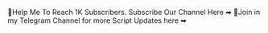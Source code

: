 📌Help Me To Reach 1K Subscribers. Subscribe Our Channel Here ➡
📌Join in my Telegram Channel for more Script Updates here ➡
